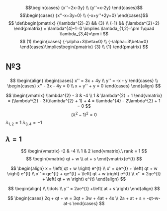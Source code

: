 $$\begin{cases}
{x''=2x-3y} \\
{y''=x-2y}
\end{cases}$$
$$\begin{cases}
{x''-x+3y=0} \\
{-x+y''+2y=0}
\end{cases}$$
$$
\det\begin{pmatrix}
{\lambda^{2}-2} && {3} \\
{-1} && {\lambda^{2}+2}
\end{pmatrix} = \lambda^{4}-1=0
\implies \lambda_{1,2}=\pm 1\quad \lambda_{3,4}=\pm i
$$
$$
(1) \begin{cases} 
{-\alpha+3\beta=0} \\
{-\alpha+3\beta=0}
\end{cases}\implies\begin{pmatrix}
{3} \\
{1}
\end{pmatrix}
$$

# №3
$$
\begin{align}
\begin{cases}
x'' = 3x + 4y \\
y'' = -x - y
\end{cases} \\
\begin{cases}
x'' - 3x - 4y = 0 \\
x + y'' + y = 0
\end{cases}
\end{align}
$$


$$
\begin{vmatrix}
\lambda^{2} - 3 & -4 \\
1 & \lambda^{2} + 1
\end{vmatrix} = (\lambda^{2} - 3)(\lambda^{2} + 1) + 4 = \lambda^{4} - 2\lambda^{2} + 1 = 0
$$
$$
(\lambda^{2} - 1)^{2} = 0
$$
$\lambda_{1, 2} = 1$
$\lambda_{3, 4} = -1$

## $\lambda = 1$
$$
\begin{vmatrix}
-2  & -4 \\
1 & 2
\end{vmatrix}.\ rank = 1
$$
$$
\begin{vmatrix}
qt + w \\
at + s
\end{vmatrix}e^{t}
$$

$$
\begin{align}
x = \left( qt + w \right) e^{t} \\
x' = qe^{t} + \left( qt + w \right) e^{t} \\
x'' = qe^{t} + qe^{t} + \left( qt + w \right) e^{t} \\
x'' = 2qe^{t} + \left( qt + w \right) e^{t}
\end{align}
$$

$$
\begin{align} \\
\ldots \\
y'' = 2ae^{t} +\left( at + s \right) 
\end{align}
$$

$$
\begin{cases}
2q + qt + w = 3qt + 3w + 4at + 4s \\
2a + at + s = -qt-w-at-s
\end{cases}
$$
